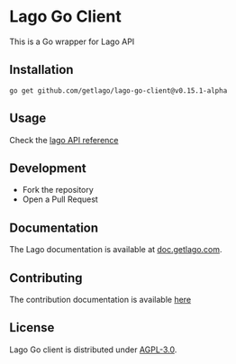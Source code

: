 # Lago Go Client

This is a Go wrapper for Lago API

## Installation

```shell
go get github.com/getlago/lago-go-client@v0.15.1-alpha
```

## Usage

Check the [lago API reference](https://doc.getlago.com/docs/api/intro)

## Development

- Fork the repository
- Open a Pull Request

## Documentation

The Lago documentation is available at [doc.getlago.com](https://doc.getlago.com/docs/api/intro).

## Contributing

The contribution documentation is available [here](https://github.com/getlago/lago-go-client/blob/main/CONTRIBUTING.md)

## License

Lago Go client is distributed under [AGPL-3.0](LICENSE).
